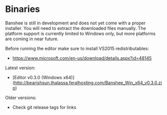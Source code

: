 # Binaries

Banshee is still in development and does not yet come with a proper installer. You will need to extract the downloaded files manually. The platform support is currently limited to Windows only, but more platforms are coming in near future.

Before running the editor make sure to install VS2015 redistributables: 
 - https://www.microsoft.com/en-us/download/details.aspx?id=48145

Latest version:
 - [Editor v0.3.0 (Windows x64)] (http://bearishsun.thalassa.feralhosting.com/Banshee_Win_x64_v0.3.0.zip)
 
Older versions:
 - Check git release tags for links